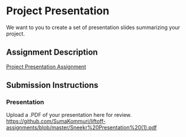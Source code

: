 # Project Presentation
We want to you to create a set of presentation slides summarizing your project.

## Assignment Description
[Project Presentation Assignment](https://education.launchcode.org/liftoff/modules/assignments/project-presentation)

## Submission Instructions

### Presentation
Upload a .PDF of your presentation here for review.
https://github.com/SumaKommuri/liftoff-assignments/blob/master/Sneekr%20Presentation%20(1).pdf
